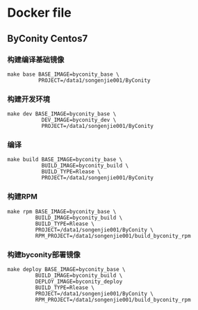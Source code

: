 # Docker file

## ByConity Centos7

### 构建编译基础镜像
```shell
make base BASE_IMAGE=byconity_base \
          PROJECT=/data1/songenjie001/ByConity
```

### 构建开发环境
```shell
make dev BASE_IMAGE=byconity_base \
	       DEV_IMAGE=byconity_dev \
	       PROJECT=/data1/songenjie001/ByConity
```

### 编译
```shell
make build BASE_IMAGE=byconity_base \
           BUILD_IMAGE=byconity_build \
           BUILD_TYPE=Rlease \
           PROJECT=/data1/songenjie001/ByConity
```

### 构建RPM
```shell
make rpm BASE_IMAGE=byconity_base \
         BUILD_IMAGE=byconity_build \
         BUILD_TYPE=Rlease \
         PROJECT=/data1/songenjie001/ByConity \
         RPM_PROJECT=/data1/songenjie001/build_byconity_rpm
```

### 构建byconity部署镜像
```shell
make deploy BASE_IMAGE=byconity_base \
         BUILD_IMAGE=byconity_build \
         DEPLOY_IMAGE=byconity_deploy
         BUILD_TYPE=Rlease \
         PROJECT=/data1/songenjie001/ByConity \
         RPM_PROJECT=/data1/songenjie001/build_byconity_rpm
```
